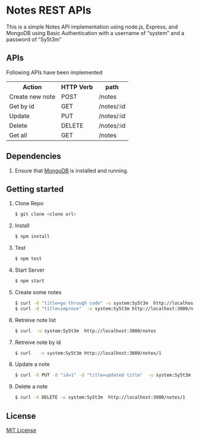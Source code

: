 #  Notes REST APIs 

This is a simple Notes API implementation using node.js, Express, and MongoDB using Basic Authentication with a username of “system” and a password of “Sy5t3m” 


## APIs
Following APIs have been implemented
<table>
  <tr><th>Action</th><th>HTTP Verb</th><th>path</th></tr>
  <tr><td>Create new note</td><td>POST</td><td>/notes</td></tr>
  <tr><td>Get by id</td><td>GET</td><td>/notes/:id</td></tr>
  <tr><td>Update </td><td>PUT</td><td>/notes/:id</td></tr>
  <tr><td>Delete</td><td>DELETE</td><td>/notes/:id</td></tr>
  <tr><td>Get all</td><td>GET</td><td>/notes</td></tr>
</table>



## Dependencies
1. Ensure that [MongoDB](http://www.mongodb.org/) is installed and running.

## Getting started
1. Clone Repo

	```bash
	$ git clone <clone url>
	```
	
1. Install 

	```bash
	$ npm install 
	```
	
1. Test 

	```bash
	$ npm test 
	```
	
	
1. Start Server

	```bash
	$ npm start
	```
	
1. Create some notes

	```bash
	$ curl -d "title=go through code" -u system:Sy5t3m  http://localhost:3000/notes
	$ curl -d "title=improve"  -u system:Sy5t3m http://localhost:3000/notes
	```
	
1. Retreive note list 

	```bash
	$ curl  -u system:Sy5t3m  http://localhost:3000/notes

	```
1. Retreive note by id

	```bash
	$ curl   -u system:Sy5t3m http://localhost:3000/notes/1

	```
1. Update a note

	```bash
	$ curl -X PUT -d "id=1" -d "title=updated title"  -u system:Sy5t3m http://localhost:3000/notes
	```

1. Delete a note

	```bash
	$ curl -X DELETE -u system:Sy5t3m  http://localhost:3000/notes/1
	```

## License
[MIT License](http://en.wikipedia.org/wiki/MIT_License)
